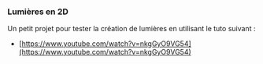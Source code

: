 ### Lumières en 2D

Un petit projet pour tester la création de lumières en utilisant le tuto suivant :

* [https://www.youtube.com/watch?v=nkgGyO9VG54](https://www.youtube.com/watch?v=nkgGyO9VG54)




